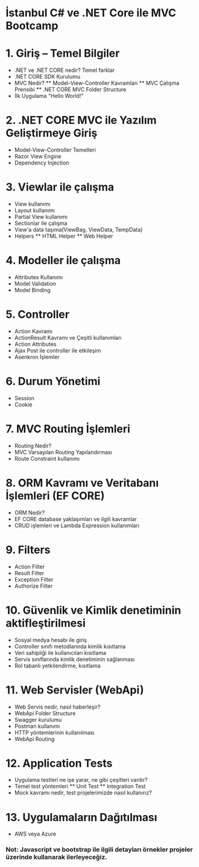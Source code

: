 # İstanbul C# ve .NET Core ile MVC Bootcamp

# 1. Giriş – Temel Bilgiler
  * .NET ve .NET CORE nedir? Temel farklar
  * .NET CORE SDK Kurulumu
  * MVC Nedir?
    ** Model-View-Controller Kavramları
    ** MVC Çalışma Prensibi
    ** .NET CORE MVC Folder Structure
  * İlk Uygulama &quot;Hello World!&quot;
# 2. .NET CORE MVC ile Yazılım Geliştirmeye Giriş
  * Model-View-Controller Temelleri
  * Razor View Engine
  * Dependency Injection
# 3. Viewlar ile çalışma
  * View kullanımı
  * Layout kullanımı
  * Partial View kullanımı
  * Sectionlar ile çalışma
  * View'a data taşıma(ViewBag, ViewData, TempData)
  * Helpers
    ** HTML Helper
    ** Web Helper
# 4. Modeller ile çalışma
  * Attributes Kullanımı
  * Model Validation
  * Model Binding
# 5. Controller
  * Action Kavramı
  * ActionResult Kavramı ve Çeşitli kullanımları
  * Action Attributes
  * Ajax Post ile controller ile etkileşim
  * Asenkron İşlemler
# 6. Durum Yönetimi
  * Session
  * Cookie
# 7. MVC Routing İşlemleri
  * Routing Nedir?
  * MVC Varsayılan Routing Yapılandırması
  * Route Constraint kullanımı
# 8. ORM Kavramı ve Veritabanı İşlemleri (EF CORE)
  * ORM Nedir?
  * EF CORE database yaklaşımları ve ilgili kavramlar
  * CRUD işlemleri ve Lambda Expression kullanımları
# 9. Filters
  * Action Filter
  * Result Filter
  * Exception Filter
  * Authorize Filter
# 10. Güvenlik ve Kimlik denetiminin aktifleştirilmesi
  * Sosyal medya hesabı ile giriş
  * Controller sınıfı metodlarında kimlik kısıtlama
  * Veri sahipliği ile kullanıcıları kısıtlama
  * Servis sınıflarında kimlik denetiminin sağlanması
  * Rol tabanlı yetkilendirme, kısıtlama
# 11. Web Servisler (WebApi)
  * Web Servis nedir, nasıl haberleşir?
  * WebApi Folder Structure
  * Swagger kurulumu
  * Postman kullanımı
  * HTTP yöntemlerinin kullanılması
  * WebApi Routing
# 12. Application Tests
  * Uygulama testleri ne işe yarar, ne gibi çeşitleri vardır?
  * Temel test yöntemleri
    ** Unit Test
    ** Integration Test
  * Mock kavramı nedir, test projelerimizde nasıl kullanırız?
# 13. Uygulamaların Dağıtılması
  * AWS veya Azure

### Not: Javascript ve bootstrap ile ilgili detayları örnekler projeler üzerinde kullanarak ilerleyeceğiz.
